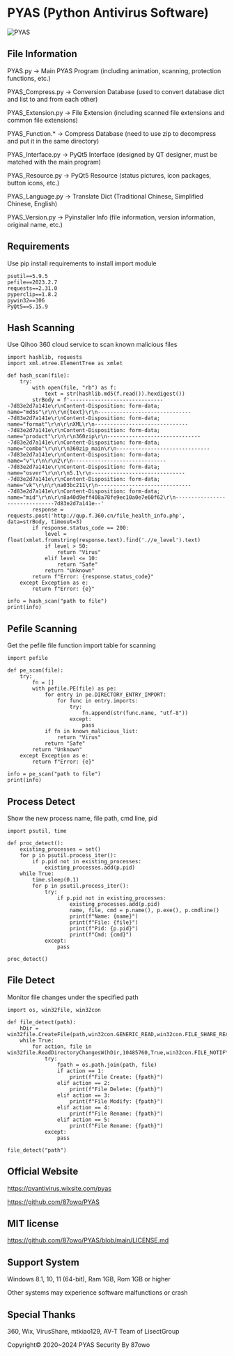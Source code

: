 # PYAS (Python Antivirus Software)

![PYAS](https://github.com/87owo/PYAS/assets/85057800/153bcad9-18ab-4c81-bcb6-186434d0ef1b)

## File Information

PYAS.py -> Main PYAS Program (including animation, scanning, protection functions, etc.)

PYAS_Compress.py -> Conversion Database (used to convert database dict and list to and from each other)

PYAS_Extension.py -> File Extension (including scanned file extensions and common file extensions)

PYAS_Function.* -> Compress Database (need to use zip to decompress and put it in the same directory)

PYAS_Interface.py -> PyQt5 Interface (designed by QT designer, must be matched with the main program)

PYAS_Resource.py -> PyQt5 Resource (status pictures, icon packages, button icons, etc.)

PYAS_Language.py -> Translate Dict (Traditional Chinese, Simplified Chinese, English)

PYAS_Version.py -> Pyinstaller Info (file information, version information, original name, etc.)

## Requirements

Use pip install requirements to install import module

```
psutil==5.9.5
pefile==2023.2.7
requests==2.31.0
pyperclip==1.8.2
pywin32==306
PyQt5==5.15.9
```

## Hash Scanning

Use Qihoo 360 cloud service to scan known malicious files

```
import hashlib, requests
import xml.etree.ElementTree as xmlet

def hash_scan(file):
    try:
        with open(file, "rb") as f:
            text = str(hashlib.md5(f.read()).hexdigest())
        strBody = f'-------------------------------7d83e2d7a141e\r\nContent-Disposition: form-data; name="md5s"\r\n\r\n{text}\r\n-------------------------------7d83e2d7a141e\r\nContent-Disposition: form-data; name="format"\r\n\r\nXML\r\n-------------------------------7d83e2d7a141e\r\nContent-Disposition: form-data; name="product"\r\n\r\n360zip\r\n-------------------------------7d83e2d7a141e\r\nContent-Disposition: form-data; name="combo"\r\n\r\n360zip_main\r\n-------------------------------7d83e2d7a141e\r\nContent-Disposition: form-data; name="v"\r\n\r\n2\r\n-------------------------------7d83e2d7a141e\r\nContent-Disposition: form-data; name="osver"\r\n\r\n5.1\r\n-------------------------------7d83e2d7a141e\r\nContent-Disposition: form-data; name="vk"\r\n\r\na03bc211\r\n-------------------------------7d83e2d7a141e\r\nContent-Disposition: form-data; name="mid"\r\n\r\n8a40d9eff408a78fe9ec10a0e7e60f62\r\n-------------------------------7d83e2d7a141e--'
        response = requests.post('http://qup.f.360.cn/file_health_info.php', data=strBody, timeout=3)
        if response.status_code == 200:
            level = float(xmlet.fromstring(response.text).find('.//e_level').text)
            if level > 50:
                return "Virus"
            elif level <= 10:
                return "Safe"
            return "Unknown"
        return f"Error: {response.status_code}"
    except Exception as e:
        return f"Error: {e}"

info = hash_scan("path to file")
print(info)
```

## Pefile Scanning

Get the pefile file function import table for scanning

```
import pefile

def pe_scan(file):
    try:
        fn = []
        with pefile.PE(file) as pe:
            for entry in pe.DIRECTORY_ENTRY_IMPORT:
                for func in entry.imports:
                    try:
                        fn.append(str(func.name, "utf-8"))
                    except:
                        pass
            if fn in known_malicious_list:
                return "Virus"
            return "Safe"
        return "Unknown"
    except Exception as e:
        return f"Error: {e}"

info = pe_scan("path to file")
print(info)
```

## Process Detect

Show the new process name, file path, cmd line, pid

```
import psutil, time

def proc_detect():
    existing_processes = set()
    for p in psutil.process_iter():
        if p.pid not in existing_processes:
            existing_processes.add(p.pid)
    while True:
        time.sleep(0.1)
        for p in psutil.process_iter():
            try:
                if p.pid not in existing_processes:
                    existing_processes.add(p.pid)
                    name, file, cmd = p.name(), p.exe(), p.cmdline()
                    print(f"Name: {name}")
                    print(f"File: {file}")
                    print(f"Pid: {p.pid}")
                    print(f"Cmd: {cmd}")
            except:
                pass

proc_detect()
```

## File Detect

Monitor file changes under the specified path

```
import os, win32file, win32con

def file_detect(path):
    hDir = win32file.CreateFile(path,win32con.GENERIC_READ,win32con.FILE_SHARE_READ|win32con.FILE_SHARE_WRITE|win32con.FILE_SHARE_DELETE,None,win32con.OPEN_EXISTING,win32con.FILE_FLAG_BACKUP_SEMANTICS,None)
    while True:
        for action, file in win32file.ReadDirectoryChangesW(hDir,10485760,True,win32con.FILE_NOTIFY_CHANGE_FILE_NAME|win32con.FILE_NOTIFY_CHANGE_DIR_NAME|win32con.FILE_NOTIFY_CHANGE_ATTRIBUTES|win32con.FILE_NOTIFY_CHANGE_SIZE|win32con.FILE_NOTIFY_CHANGE_LAST_WRITE|win32con.FILE_NOTIFY_CHANGE_SECURITY,None,None):
            try:
                fpath = os.path.join(path, file)
                if action == 1:
                    print(f"File Create: {fpath}")
                elif action == 2:
                    print(f"File Delete: {fpath}")
                elif action == 3:
                    print(f"File Modify: {fpath}")
                elif action == 4:
                    print(f"File Rename: {fpath}")
                elif action == 5:
                    print(f"File Rename: {fpath}")
            except:
                pass

file_detect("path")
```

## Official Website

https://pyantivirus.wixsite.com/pyas

https://github.com/87owo/PYAS

## MIT license

https://github.com/87owo/PYAS/blob/main/LICENSE.md

## Support System

Windows 8.1, 10, 11 (64-bit), Ram 1GB, Rom 1GB or higher

Other systems may experience software malfunctions or crash

## Special Thanks
360, Wix, VirusShare, mtkiao129, AV-T Team of LisectGroup

Copyright© 2020~2024 PYAS Security By 87owo
